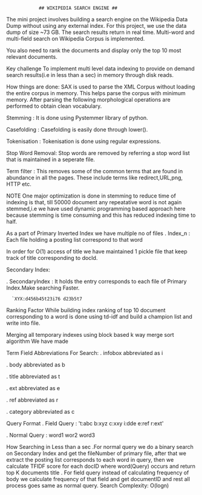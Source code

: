 				## WIKIPEDIA SEARCH ENGINE ##
The mini project involves building a search engine on the Wikipedia Data Dump without using any external index. For this project, we use the data dump of size ~73 GB. The search results return in real time. Multi-word and multi-field search on Wikipedia Corpus is implemented.

You also need to rank the documents and display only the top 10 most relevant documents.

Key challenge
To implement multi level data indexing to provide on demand search results(i.e in less than a sec) in memory through disk reads.

How things are done:
SAX is used to parse the XML Corpus without loading the entire corpus in memory. This helps parse the corpus with minimum memory. After parsing the following morphological operations are performed to obtain clean vocabulary.

Stemming : It is done using Pystemmer  library of python.

Casefolding : Casefolding is easily done through lower().

Tokenisation : Tokenisation is done using regular expressions.

Stop Word Removal: Stop words are removed by referring a stop word list that is maintained in a seperate file.

Term filter : This removes some of the common terms that are found in abundance in all the pages. These include terms like redirect,URL,png, HTTP etc.

NOTE One major optimization is done in stemming to reduce time of indexing is that, till 50000 document any repeatative word is not again stemmed,i.e we have used dynamic programming based approach here because stemming is time consuming and this has reduced indexing time to half.

As a part of Primary Inverted Index we have multiple no of  files
. Index_n : Each file holding a posting list correspond to that word


In order for O(1) access of title we have maintained 1 pickle file that keep track of title corresponding to docId.

Secondary Index:

. SecondaryIndex : It holds the entry corresponds to each file of Primary Index.Make searching Faster.

	  `XYX:d456b45t23i76 d23b5t7
Ranking Factor While building index ranking of top 10 document corresponding to a word is done using td-idf and build a champion list and write into file.

Merging all temporary indexes using block based k way merge sort algorithm We have made

Term Field Abbreviations For Search:
. infobox abbreviated as i

. body abbreviated as b

. title abbreviated as t

. ext abbreviated as e

. ref abbreviated as r

. category abbreviated as c

Query Format
. Field Query : 't:abc b:xyz c:xxy i:dde e:ref r:ext'

. Normal Query : word1 wor2 word3

How Searching in Less than a sec
.For normal query we do a binary search on Secondary Index and get the fileNumber of primary file, after that we extract the posting list corresponds to each word in query, then we calculate TFIDF score for each docID where word(Query) occurs and return top K documents title
. For field query instead of calculating frequency of body we calculate frequency of that field and get documentID and rest all process goes same as normal query.
Search Complexity: O(logn) 
